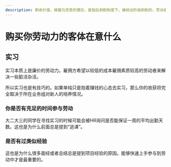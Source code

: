 ```yaml
---
description: 剩余价值，根据马克思的理论，是指在剥削制度下，被统治阶级剥削的，劳动者所生产的新价值中，劳动创造的价值和劳动报酬之间的差额
---
```


# 购买你劳动力的客体在意什么

## 实习

实习本质上是廉价的劳动力。雇佣方希望以较低的成本雇佣素质较高的劳动者来解决一些脏活杂活。

所以实习也是有技巧的。如果单纯只是抱着赚钱的心态去实习，那么你的收获将完全取决于所在业务组对新人的培养情况。

### 你是否有充足的时间参与劳动

大二大三的同学在寻找实习的时候可能会被HR询问是否能保证一周的平均出勤天数。这也是为什么前面总是提到“逃课”。

### 是否有过类似经验

这也是为什么很多面经或者总结总是提到项目经验的原因。能够快速上手参与到劳动中才是最重要的。

